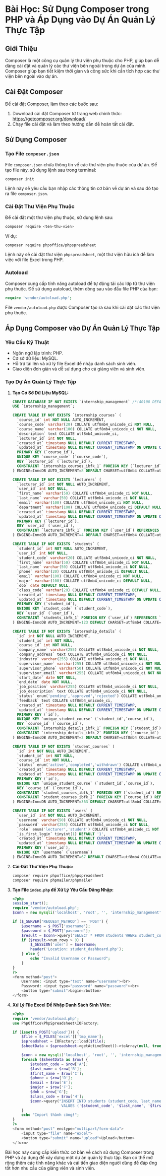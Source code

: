 # Bài Học: Sử Dụng Composer trong PHP và Áp Dụng vào Dự Án Quản Lý Thực Tập

## Giới Thiệu
Composer là một công cụ quản lý thư viện phụ thuộc cho PHP, giúp bạn dễ dàng cài đặt và quản lý các thư viện bên ngoài trong dự án của mình. Composer giúp bạn tiết kiệm thời gian và công sức khi cần tích hợp các thư viện bên ngoài vào dự án.

## Cài Đặt Composer
Để cài đặt Composer, làm theo các bước sau:

1. Download cài đặt Composer từ trang web chính thức: https://getcomposer.org/download/
2. Chạy file cài đặt và làm theo hướng dẫn để hoàn tất cài đặt.

## Sử Dụng Composer
### Tạo File `composer.json`
File `composer.json` chứa thông tin về các thư viện phụ thuộc của dự án. Để tạo file này, sử dụng lệnh sau trong terminal:
```bash
composer init
```
Lệnh này sẽ yêu cầu bạn nhập các thông tin cơ bản về dự án và sau đó tạo ra file `composer.json`.

### Cài Đặt Thư Viện Phụ Thuộc
Để cài đặt một thư viện phụ thuộc, sử dụng lệnh sau:
```bash
composer require <ten-thu-vien>
```
Ví dụ:
```bash
composer require phpoffice/phpspreadsheet
```
Lệnh này sẽ cài đặt thư viện `phpspreadsheet`, một thư viện hữu ích để làm việc với file Excel trong PHP.

### Autoload
Composer cung cấp tính năng autoload để tự động tải các lớp từ thư viện phụ thuộc. Để sử dụng autoload, thêm dòng sau vào đầu file PHP của bạn:
```php
require 'vendor/autoload.php';
```
File `vendor/autoload.php` được Composer tạo ra sau khi cài đặt các thư viện phụ thuộc.

## Áp Dụng Composer vào Dự Án Quản Lý Thực Tập
### Yêu Cầu Kỹ Thuật
- Ngôn ngữ lập trình: PHP.
- Cơ sở dữ liệu: MySQL.
- Hỗ trợ tải lên và xử lý file Excel để nhập danh sách sinh viên.
- Giao diện đơn giản và dễ sử dụng cho cả giảng viên và sinh viên.

### Tạo Dự Án Quản Lý Thực Tập
1. **Tạo Cơ Sở Dữ Liệu MySQL:**
   ```sql
   CREATE DATABASE IF NOT EXISTS `internship_management` /*!40100 DEFAULT CHARACTER SET utf8mb4 COLLATE utf8mb4_unicode_ci */ /*!80016 DEFAULT ENCRYPTION='N' */;
   USE `internship_management`;

   CREATE TABLE IF NOT EXISTS `internship_courses` (
     `course_id` int NOT NULL AUTO_INCREMENT,
     `course_code` varchar(20) COLLATE utf8mb4_unicode_ci NOT NULL,
     `course_name` varchar(100) COLLATE utf8mb4_unicode_ci NOT NULL,
     `description` text COLLATE utf8mb4_unicode_ci,
     `lecturer_id` int NOT NULL,
     `created_at` timestamp NULL DEFAULT CURRENT_TIMESTAMP,
     `updated_at` timestamp NULL DEFAULT CURRENT_TIMESTAMP ON UPDATE CURRENT_TIMESTAMP,
     PRIMARY KEY (`course_id`),
     UNIQUE KEY `course_code` (`course_code`),
     KEY `lecturer_id` (`lecturer_id`),
     CONSTRAINT `internship_courses_ibfk_1` FOREIGN KEY (`lecturer_id`) REFERENCES `lecturers` (`lecturer_id`)
   ) ENGINE=InnoDB AUTO_INCREMENT=8 DEFAULT CHARSET=utf8mb4 COLLATE=utf8mb4_unicode_ci;

   CREATE TABLE IF NOT EXISTS `lecturers` (
     `lecturer_id` int NOT NULL AUTO_INCREMENT,
     `user_id` int NOT NULL,
     `first_name` varchar(50) COLLATE utf8mb4_unicode_ci NOT NULL,
     `last_name` varchar(50) COLLATE utf8mb4_unicode_ci NOT NULL,
     `email` varchar(100) COLLATE utf8mb4_unicode_ci NOT NULL,
     `department` varchar(100) COLLATE utf8mb4_unicode_ci DEFAULT NULL,
     `created_at` timestamp NULL DEFAULT CURRENT_TIMESTAMP,
     `updated_at` timestamp NULL DEFAULT CURRENT_TIMESTAMP ON UPDATE CURRENT_TIMESTAMP,
     PRIMARY KEY (`lecturer_id`),
     KEY `user_id` (`user_id`),
     CONSTRAINT `lecturers_ibfk_1` FOREIGN KEY (`user_id`) REFERENCES `users` (`user_id`) ON DELETE CASCADE
   ) ENGINE=InnoDB AUTO_INCREMENT=4 DEFAULT CHARSET=utf8mb4 COLLATE=utf8mb4_unicode_ci;

   CREATE TABLE IF NOT EXISTS `students` (
     `student_id` int NOT NULL AUTO_INCREMENT,
     `user_id` int NOT NULL,
     `student_code` varchar(20) COLLATE utf8mb4_unicode_ci NOT NULL,
     `first_name` varchar(50) COLLATE utf8mb4_unicode_ci NOT NULL,
     `last_name` varchar(50) COLLATE utf8mb4_unicode_ci NOT NULL,
     `phone` varchar(20) COLLATE utf8mb4_unicode_ci DEFAULT NULL,
     `email` varchar(100) COLLATE utf8mb4_unicode_ci NOT NULL,
     `major` varchar(100) COLLATE utf8mb4_unicode_ci DEFAULT NULL,
     `dob` date DEFAULT NULL,
     `class_code` varchar(20) COLLATE utf8mb4_unicode_ci DEFAULT NULL,
     `created_at` timestamp NULL DEFAULT CURRENT_TIMESTAMP,
     `updated_at` timestamp NULL DEFAULT CURRENT_TIMESTAMP ON UPDATE CURRENT_TIMESTAMP,
     PRIMARY KEY (`student_id`),
     UNIQUE KEY `student_code` (`student_code`),
     KEY `user_id` (`user_id`),
     CONSTRAINT `students_ibfk_1` FOREIGN KEY (`user_id`) REFERENCES `users` (`user_id`) ON DELETE CASCADE
   ) ENGINE=InnoDB AUTO_INCREMENT=123 DEFAULT CHARSET=utf8mb4 COLLATE=utf8mb4_unicode_ci;

   CREATE TABLE IF NOT EXISTS `internship_details` (
     `id` int NOT NULL AUTO_INCREMENT,
     `student_id` int NOT NULL,
     `course_id` int NOT NULL,
     `company_name` varchar(255) COLLATE utf8mb4_unicode_ci NOT NULL,
     `company_address` text COLLATE utf8mb4_unicode_ci NOT NULL,
     `industry` varchar(255) COLLATE utf8mb4_unicode_ci NOT NULL,
     `supervisor_name` varchar(255) COLLATE utf8mb4_unicode_ci NOT NULL,
     `supervisor_phone` varchar(50) COLLATE utf8mb4_unicode_ci NOT NULL,
     `supervisor_email` varchar(255) COLLATE utf8mb4_unicode_ci NOT NULL,
     `start_date` date NOT NULL,
     `end_date` date NOT NULL,
     `job_position` varchar(255) COLLATE utf8mb4_unicode_ci NOT NULL,
     `job_description` text COLLATE utf8mb4_unicode_ci NOT NULL,
     `status` enum('pending','approved','rejected') COLLATE utf8mb4_unicode_ci DEFAULT 'pending',
     `feedback` text COLLATE utf8mb4_unicode_ci,
     `created_at` timestamp NULL DEFAULT CURRENT_TIMESTAMP,
     `updated_at` timestamp NULL DEFAULT CURRENT_TIMESTAMP ON UPDATE CURRENT_TIMESTAMP,
     PRIMARY KEY (`id`),
     UNIQUE KEY `unique_student_course` (`student_id`,`course_id`),
     KEY `course_id` (`course_id`),
     CONSTRAINT `internship_details_ibfk_1` FOREIGN KEY (`student_id`) REFERENCES `students` (`student_id`) ON DELETE CASCADE,
     CONSTRAINT `internship_details_ibfk_2` FOREIGN KEY (`course_id`) REFERENCES `internship_courses` (`course_id`) ON DELETE CASCADE
   ) ENGINE=InnoDB AUTO_INCREMENT=2 DEFAULT CHARSET=utf8mb4 COLLATE=utf8mb4_unicode_ci;

   CREATE TABLE IF NOT EXISTS `student_courses` (
     `id` int NOT NULL AUTO_INCREMENT,
     `student_id` int NOT NULL,
     `course_id` int NOT NULL,
     `status` enum('active','completed','withdrawn') COLLATE utf8mb4_unicode_ci DEFAULT 'active',
     `created_at` timestamp NULL DEFAULT CURRENT_TIMESTAMP,
     `updated_at` timestamp NULL DEFAULT CURRENT_TIMESTAMP ON UPDATE CURRENT_TIMESTAMP,
     PRIMARY KEY (`id`),
     UNIQUE KEY `unique_student_course` (`student_id`,`course_id`),
     KEY `course_id` (`course_id`),
     CONSTRAINT `student_courses_ibfk_1` FOREIGN KEY (`student_id`) REFERENCES `students` (`student_id`),
     CONSTRAINT `student_courses_ibfk_2` FOREIGN KEY (`course_id`) REFERENCES `internship_courses` (`course_id`)
   ) ENGINE=InnoDB AUTO_INCREMENT=363 DEFAULT CHARSET=utf8mb4 COLLATE=utf8mb4_unicode_ci;

   CREATE TABLE IF NOT EXISTS `users` (
     `user_id` int NOT NULL AUTO_INCREMENT,
     `username` varchar(50) COLLATE utf8mb4_unicode_ci NOT NULL,
     `password` varchar(255) COLLATE utf8mb4_unicode_ci NOT NULL,
     `role` enum('lecturer','student') COLLATE utf8mb4_unicode_ci NOT NULL,
     `is_first_login` tinyint(1) DEFAULT '1',
     `created_at` timestamp NULL DEFAULT CURRENT_TIMESTAMP,
     `updated_at` timestamp NULL DEFAULT CURRENT_TIMESTAMP ON UPDATE CURRENT_TIMESTAMP,
     PRIMARY KEY (`user_id`),
     UNIQUE KEY `username` (`username`)
   ) ENGINE=InnoDB AUTO_INCREMENT=67 DEFAULT CHARSET=utf8mb4 COLLATE=utf8mb4_unicode_ci;
   ```

2. **Cài Đặt Thư Viện Phụ Thuộc:**
   ```bash
   composer require phpoffice/phpspreadsheet
   composer require phpmailer/phpmailer
   ```

3. **Tạo File `index.php` để Xử Lý Yêu Cầu Đăng Nhập:**
   ```php
   <?php
   session_start();
   require 'vendor/autoload.php';
   $conn = new mysqli('localhost', 'root', '', 'internship_management');

   if ($_SERVER['REQUEST_METHOD'] == 'POST') {
       $username = $_POST['username'];
       $password = $_POST['password'];
       $result = $conn->query("SELECT * FROM students WHERE student_code='$username' AND password='$password'");
       if ($result->num_rows > 0) {
           $_SESSION['user'] = $username;
           header('Location: student_dashboard.php');
       } else {
           echo "Invalid Username or Password";
       }
   }
   ?>
   <form method="post">
       Username: <input type="text" name="username"><br>
       Password: <input type="password" name="password"><br>
       <button type="submit">Login</button>
   </form>
   ```

4. **Xử Lý File Excel Để Nhập Danh Sách Sinh Viên:**
   ```php
   <?php
   require 'vendor/autoload.php';
   use PhpOffice\PhpSpreadsheet\IOFactory;

   if (isset($_POST['upload'])) {
       $file = $_FILES['excel']['tmp_name'];
       $spreadsheet = IOFactory::load($file);
       $sheetData = $spreadsheet->getActiveSheet()->toArray(null, true, true, true);

       $conn = new mysqli('localhost', 'root', '', 'internship_management');
       foreach ($sheetData as $row) {
           $student_code = $row['A'];
           $last_name = $row['B'];
           $first_name = $row['C'];
           $phone = $row['D'];
           $email = $row['E'];
           $major = $row['F'];
           $dob = $row['G'];
           $class_code = $row['H'];
           $conn->query("INSERT INTO students (student_code, last_name, first_name, phone, email, major, dob, class_code) 
                         VALUES ('$student_code', '$last_name', '$first_name', '$phone', '$email', '$major', '$dob', '$class_code')");
       }
       echo "Import thành công!";
   }
   ?>
   <form method="post" enctype="multipart/form-data">
       <input type="file" name="excel">
       <button type="submit" name="upload">Upload</button>
   </form>
   ```

Bài học này cung cấp kiến thức cơ bản về cách sử dụng Composer trong PHP và áp dụng để xây dựng một dự án quản lý thực tập. Bạn có thể mở rộng thêm các tính năng khác và cải tiến giao diện người dùng để đáp ứng tốt hơn nhu cầu của giảng viên và sinh viên.